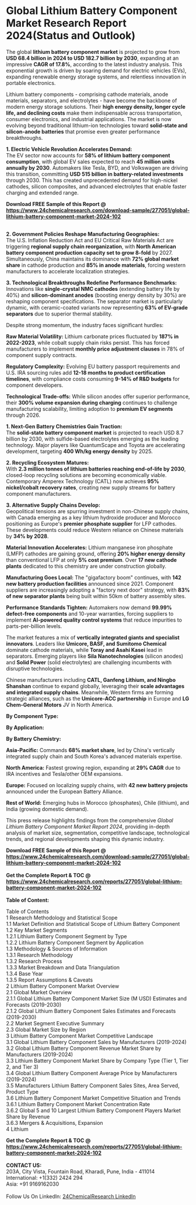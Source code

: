 <h1>Global Lithium Battery Component Market Research Report 2024(Status and Outlook)</h1><p>The global <strong>lithium battery component market</strong> is projected to grow from <strong>USD 68.4 billion in 2024 to USD 182.7 billion by 2030</strong>, expanding at an impressive <strong>CAGR of 17.8%</strong>, according to the latest industry analysis. This exponential growth is driven by soaring demand for electric vehicles (EVs), expanding renewable energy storage systems, and relentless innovation in portable electronics.</p><p>Lithium battery components - comprising cathode materials, anode materials, separators, and electrolytes - have become the backbone of modern energy storage solutions. Their <strong>high energy density, longer cycle life, and declining costs</strong> make them indispensable across transportation, consumer electronics, and industrial applications. The market is now evolving beyond traditional lithium-ion technologies toward <strong>solid-state and silicon-anode batteries</strong> that promise even greater performance breakthroughs.</p><p><strong>1. Electric Vehicle Revolution Accelerates Demand:</strong><br>
The EV sector now accounts for <strong>58% of lithium battery component consumption</strong>, with global EV sales expected to reach <strong>45 million units annually by 2030</strong>. Automakers like Tesla, BYD, and Volkswagen are driving this transition, committing <strong>USD 515 billion in battery-related investments</strong> through 2030. This has created unprecedented demand for high-nickel cathodes, silicon composites, and advanced electrolytes that enable faster charging and extended range.</p><div><b>Download FREE Sample of this Report @ 
            <a href="https://www.24chemicalresearch.com/download-sample/277051/global-lithium-battery-component-market-2024-102">
            https://www.24chemicalresearch.com/download-sample/277051/global-lithium-battery-component-market-2024-102</a></b></div><br><p><strong>2. Government Policies Reshape Manufacturing Geographies:</strong><br>
The U.S. Inflation Reduction Act and EU Critical Raw Materials Act are triggering <strong>regional supply chain reorganization</strong>, with <strong>North American battery component production capacity set to grow 8-fold</strong> by 2027. Simultaneously, China maintains its dominance with <strong>72% global market share</strong> in cathode production and <strong>85% in anode materials</strong>, forcing western manufacturers to accelerate localization strategies.</p><p><strong>3. Technological Breakthroughs Redefine Performance Benchmarks:</strong><br>
Innovations like <strong>single-crystal NMC cathodes</strong> (extending battery life by 40%) and <strong>silicon-dominant anodes</strong> (boosting energy density by 30%) are reshaping component specifications. The separator market is particularly dynamic, with ceramic-coated variants now representing <strong>63% of EV-grade separators</strong> due to superior thermal stability.</p><p>Despite strong momentum, the industry faces significant hurdles:</p><p><strong>Raw Material Volatility:</strong> Lithium carbonate prices fluctuated by <strong>187% in 2022-2023</strong>, while cobalt supply chain risks persist. This has forced manufacturers to implement <strong>monthly price adjustment clauses</strong> in 78% of component supply contracts.</p><p><strong>Regulatory Complexity:</strong> Evolving EU battery passport requirements and U.S. IRA sourcing rules add <strong>12-18 months to product certification timelines</strong>, with compliance costs consuming <strong>9-14% of R&amp;D budgets</strong> for component developers.</p><p><strong>Technological Trade-offs:</strong> While silicon anodes offer superior performance, their <strong>300% volume expansion during charging</strong> continues to challenge manufacturing scalability, limiting adoption to <strong>premium EV segments</strong> through 2026.</p><p><strong>1. Next-Gen Battery Chemistries Gain Traction:</strong><br>
The <strong>solid-state battery component market</strong> is projected to reach USD 8.7 billion by 2030, with sulfide-based electrolytes emerging as the leading technology. Major players like QuantumScape and Toyota are accelerating development, targeting <strong>400 Wh/kg energy density</strong> by 2025.</p><p><strong>2. Recycling Ecosystem Matures:</strong><br>
With <strong>2.3 million tonnes of lithium batteries reaching end-of-life by 2030</strong>, closed-loop recycling solutions are becoming economically viable. Contemporary Amperex Technology (CATL) now achieves <strong>95% nickel/cobalt recovery rates</strong>, creating new supply streams for battery component manufacturers.</p><p><strong>3. Alternative Supply Chains Develop:</strong><br>
Geopolitical tensions are spurring investment in non-Chinese supply chains, with Canada emerging as a key lithium hydroxide producer and Morocco positioning as Europe's <strong>premier phosphate supplier</strong> for LFP cathodes. These developments could reduce Western reliance on Chinese materials by <strong>34% by 2028</strong>.</p><p><strong>Material Innovation Accelerates:</strong> Lithium manganese iron phosphate (LMFP) cathodes are gaining ground, offering <strong>20% higher energy density</strong> than conventional LFP at only <strong>5% cost premium</strong>. Over <strong>17 new cathode plants</strong> dedicated to this chemistry are under construction globally.</p><p><strong>Manufacturing Goes Local:</strong> The "gigafactory boom" continues, with <strong>142 new battery production facilities</strong> announced since 2021. Component suppliers are increasingly adopting a "factory next door" strategy, with <strong>83% of new separator plants</strong> being built within 50km of battery assembly sites.</p><p><strong>Performance Standards Tighten:</strong> Automakers now demand <strong>99.99% defect-free components</strong> and 10-year warranties, forcing suppliers to implement <strong>AI-powered quality control systems</strong> that reduce impurities to parts-per-billion levels.</p><p>The market features a mix of <strong>vertically integrated giants and specialist innovators</strong>. Leaders like <strong>Umicore, BASF, and Sumitomo Chemical</strong> dominate cathode materials, while <strong>Toray and Asahi Kasei</strong> lead in separators. Emerging players like <strong>Sila Nanotechnologies</strong> (silicon anodes) and <strong>Solid Power</strong> (solid electrolytes) are challenging incumbents with disruptive technologies.</p><p>Chinese manufacturers including <strong>CATL, Ganfeng Lithium, and Ningbo Shanshan</strong> continue to expand globally, leveraging their <strong>scale advantages and integrated supply chains</strong>. Meanwhile, Western firms are forming strategic alliances, such as the <strong>Umicore-ACC partnership</strong> in Europe and <strong>LG Chem-General Motors</strong> JV in North America.</p><p><strong>By Component Type:</strong></p><p><strong>By Application:</strong></p><p><strong>By Battery Chemistry:</strong></p><p><strong>Asia-Pacific:</strong> Commands <strong>68% market share</strong>, led by China's vertically integrated supply chain and South Korea's advanced materials expertise.</p><p><strong>North America:</strong> Fastest growing region, expanding at <strong>29% CAGR</strong> due to IRA incentives and Tesla/other OEM expansions.</p><p><strong>Europe:</strong> Focused on localizing supply chains, with <strong>42 new battery projects</strong> announced under the European Battery Alliance.</p><p><strong>Rest of World:</strong> Emerging hubs in Morocco (phosphates), Chile (lithium), and India (growing domestic demand).</p><p>This press release highlights findings from the comprehensive <em>Global Lithium Battery Component Market Report 2024</em>, providing in-depth analysis of market size, segmentation, competitive landscape, technological trends, and regional developments shaping this dynamic industry.</p><div><b>Download FREE Sample of this Report @ 
            <a href="https://www.24chemicalresearch.com/download-sample/277051/global-lithium-battery-component-market-2024-102">
            https://www.24chemicalresearch.com/download-sample/277051/global-lithium-battery-component-market-2024-102</a></b></div><br><div><b>Get the Complete Report & TOC @ 
            <a href="https://www.24chemicalresearch.com/reports/277051/global-lithium-battery-component-market-2024-102">
            https://www.24chemicalresearch.com/reports/277051/global-lithium-battery-component-market-2024-102</a></b></div><br>
            <b>Table of Content:</b><p>Table of Contents<br />
1 Research Methodology and Statistical Scope<br />
1.1 Market Definition and Statistical Scope of Lithium Battery Component<br />
1.2 Key Market Segments<br />
1.2.1 Lithium Battery Component Segment by Type<br />
1.2.2 Lithium Battery Component Segment by Application<br />
1.3 Methodology & Sources of Information<br />
1.3.1 Research Methodology<br />
1.3.2 Research Process<br />
1.3.3 Market Breakdown and Data Triangulation<br />
1.3.4 Base Year<br />
1.3.5 Report Assumptions & Caveats<br />
2 Lithium Battery Component Market Overview<br />
2.1 Global Market Overview<br />
2.1.1 Global Lithium Battery Component Market Size (M USD) Estimates and Forecasts (2019-2030)<br />
2.1.2 Global Lithium Battery Component Sales Estimates and Forecasts (2019-2030)<br />
2.2 Market Segment Executive Summary<br />
2.3 Global Market Size by Region<br />
3 Lithium Battery Component Market Competitive Landscape<br />
3.1 Global Lithium Battery Component Sales by Manufacturers (2019-2024)<br />
3.2 Global Lithium Battery Component Revenue Market Share by Manufacturers (2019-2024)<br />
3.3 Lithium Battery Component Market Share by Company Type (Tier 1, Tier 2, and Tier 3)<br />
3.4 Global Lithium Battery Component Average Price by Manufacturers (2019-2024)<br />
3.5 Manufacturers Lithium Battery Component Sales Sites, Area Served, Product Type<br />
3.6 Lithium Battery Component Market Competitive Situation and Trends<br />
3.6.1 Lithium Battery Component Market Concentration Rate<br />
3.6.2 Global 5 and 10 Largest Lithium Battery Component Players Market Share by Revenue<br />
3.6.3 Mergers & Acquisitions, Expansion<br />
4 Lithium</p><div><b>Get the Complete Report & TOC @ 
            <a href="https://www.24chemicalresearch.com/reports/277051/global-lithium-battery-component-market-2024-102">
            https://www.24chemicalresearch.com/reports/277051/global-lithium-battery-component-market-2024-102</a></b></div><br><b>CONTACT US:</b><br>
            203A, City Vista, Fountain Road, Kharadi, Pune, India - 411014<br>
            International: +1(332) 2424 294<br>
            Asia: +91 9169162030 <br><br>
            Follow Us On LinkedIn: <a href="https://www.linkedin.com/company/24chemicalresearch/">24ChemicalResearch LinkedIn</a>